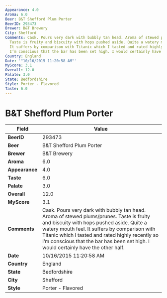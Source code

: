 ```yaml
---
Appearance: 4.0
Aroma: 6.0
Beer: B&T Shefford Plum Porter
BeerID: 293473
Brewer: B&T Brewery
City: Shefford
Comments: Cask. Pours very dark with bubbly tan head. Aroma of stewed plums/prunes.
  Taste is fruity and biscuity with hops pushed aside. Quite a watery mouth feel.
  It suffers by comparison with Titanic which I tasted and rated highly recently so
  I’m conscious that the bar has been set high. I would certainly have the other half.
Country: England
Date: '"10/16/2015 11:20:58 AM"'
MyScore: 3.1
Overall: 12.0
Palate: 3.0
State: Bedfordshire
Style: Porter - Flavored
Taste: 6.0
---
```


# B&T Shefford Plum Porter

| Field         | Value |
|---------------|-------|
| **BeerID** | 293473 |
| **Beer** | B&T Shefford Plum Porter |
| **Brewer** | B&T Brewery |
| **Aroma** | 6.0 |
| **Appearance** | 4.0 |
| **Taste** | 6.0 |
| **Palate** | 3.0 |
| **Overall** | 12.0 |
| **MyScore** | 3.1 |
| **Comments** | Cask. Pours very dark with bubbly tan head. Aroma of stewed plums/prunes. Taste is fruity and biscuity with hops pushed aside. Quite a watery mouth feel. It suffers by comparison with Titanic which I tasted and rated highly recently so I’m conscious that the bar has been set high. I would certainly have the other half. |
| **Date** | 10/16/2015 11:20:58 AM |
| **Country** | England |
| **State** | Bedfordshire |
| **City** | Shefford |
| **Style** | Porter - Flavored |
